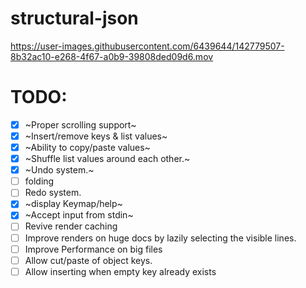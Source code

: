 # structural-json

https://user-images.githubusercontent.com/6439644/142779507-8b32ac10-e268-4f67-a0b9-39808ded09d6.mov


# TODO:

- [x] ~Proper scrolling support~
- [x] ~Insert/remove keys & list values~
- [x] ~Ability to copy/paste values~
- [x] ~Shuffle list values around each other.~
- [x] ~Undo system.~
- [ ] folding
- [ ] Redo system.
- [x] ~display Keymap/help~
- [x] ~Accept input from stdin~
- [ ] Revive render caching 
- [ ] Improve renders on huge docs by lazily selecting the visible lines.
- [ ] Improve Performance on big files
- [ ] Allow cut/paste of object keys.
- [ ] Allow inserting when empty key already exists

